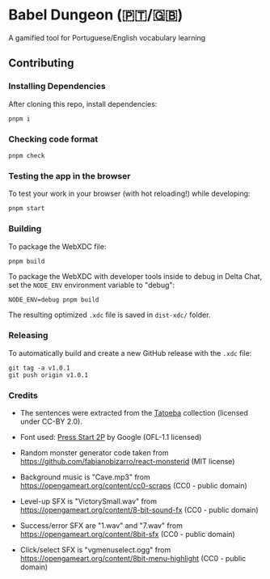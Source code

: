 # Babel Dungeon (🇵🇹/🇬🇧)

A gamified tool for Portuguese/English vocabulary learning

## Contributing

### Installing Dependencies

After cloning this repo, install dependencies:

```
pnpm i
```

### Checking code format

```
pnpm check
```

### Testing the app in the browser

To test your work in your browser (with hot reloading!) while developing:

```
pnpm start
```

### Building

To package the WebXDC file:

```
pnpm build
```

To package the WebXDC with developer tools inside to debug in Delta Chat, set the `NODE_ENV`
environment variable to "debug":

```
NODE_ENV=debug pnpm build
```

The resulting optimized `.xdc` file is saved in `dist-xdc/` folder.

### Releasing

To automatically build and create a new GitHub release with the `.xdc` file:

```
git tag -a v1.0.1
git push origin v1.0.1
```

### Credits

- The sentences were extracted from the [Tatoeba](https://tatoeba.org/en/downloads) collection (licensed under CC-BY 2.0).

- Font used: [Press Start 2P](https://github.com/fontsource/font-files/tree/main/fonts/google/press-start-2p) by Google (OFL-1.1 licensed)

- Random monster generator code taken from https://github.com/fabianobizarro/react-monsterid (MIT license)

- Background music is "Cave.mp3" from https://opengameart.org/content/cc0-scraps (CC0 - public domain)

- Level-up SFX is "VictorySmall.wav" from https://opengameart.org/content/8-bit-sound-fx (CC0 - public domain)

- Success/error SFX are "1.wav" and "7.wav" from https://opengameart.org/content/8bit-sfx (CC0 - public domain)

- Click/select SFX is "vgmenuselect.ogg" from https://opengameart.org/content/8bit-menu-highlight (CC0 - public domain)
